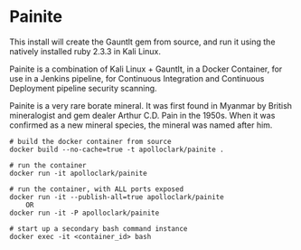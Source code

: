 # Painite

This install will create the Gauntlt gem from source, and run it using the
natively installed ruby 2.3.3 in Kali Linux.

Painite is a combination of Kali Linux + Gauntlt, in a Docker Container, for
use in a Jenkins pipeline, for Continuous Integration and Continuous Deployment
pipeline security scanning.

Painite is a very rare borate mineral. It was first found in Myanmar by British
mineralogist and gem dealer Arthur C.D. Pain in the 1950s. When it was confirmed
as a new mineral species, the mineral was named after him.


```shell
# build the docker container from source
docker build --no-cache=true -t apolloclark/painite .

# run the container
docker run -it apolloclark/painite

# run the container, with ALL ports exposed
docker run -it --publish-all=true apolloclark/painite
    OR
docker run -it -P apolloclark/painite

# start up a secondary bash command instance
docker exec -it <container_id> bash
```